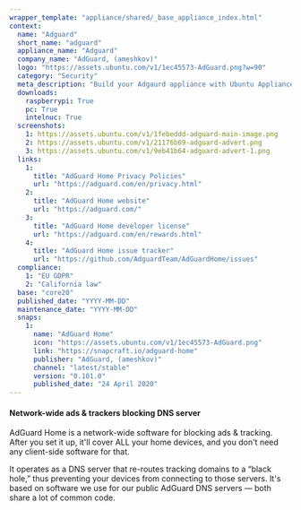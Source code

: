 ```yaml
---
wrapper_template: "appliance/shared/_base_appliance_index.html"
context:
  name: "Adguard"
  short_name: "adguard"
  appliance_name: "Adguard"
  company_name: "AdGuard, (ameshkov)"
  logo: "https://assets.ubuntu.com/v1/1ec45573-AdGuard.png?w=90"
  category: "Security"
  meta_description: "Build your Adgaurd appliance with Ubuntu Appliance images with preinstalled snaps. AdGuard Home is a network-wide software for blocking ads & tracking."
  downloads:
    raspberrypi: True
    pc: True
    intelnuc: True
  screenshots:
    1: https://assets.ubuntu.com/v1/1febeddd-adguard-main-image.png
    2: https://assets.ubuntu.com/v1/21176b69-adguard-advert.png
    3: https://assets.ubuntu.com/v1/9eb41b64-adguard-advert-1.png
  links:
    1:
      title: "AdGuard Home Privacy Policies"
      url: "https://adguard.com/en/privacy.html"
    2:
      title: "AdGuard Home website"
      url: "https://adguard.com/"
    3:
      title: "AdGuard Home developer license"
      url: "https://adguard.com/en/rewards.html"
    4:
      title: "AdGuard Home issue tracker"
      url: "https://github.com/AdguardTeam/AdGuardHome/issues"
  compliance:
    1: "EU GDPR"
    2: "California law"
  base: "core20"
  published_date: "YYYY-MM-DD"
  maintenance_date: "YYYY-MM-DD"
  snaps:
    1:
      name: "AdGuard Home"
      icon: "https://assets.ubuntu.com/v1/1ec45573-AdGuard.png"
      link: "https://snapcraft.io/adguard-home"
      publisher: "AdGuard, (ameshkov)"
      channel: "latest/stable"
      version: "0.101.0"
      published_date: "24 April 2020"
---
```


#### Network-wide ads & trackers blocking DNS server</h2>

AdGuard Home is a network-wide software for blocking ads & tracking. After you set it up, it'll cover ALL your home devices, and you don't need any client-side software for that.

It operates as a DNS server that re-routes tracking domains to a &ldquo;black hole,&rdquo; thus preventing your devices from connecting to those servers. It's based on software we use for our public AdGuard DNS servers &mdash; both share a lot of common code.
